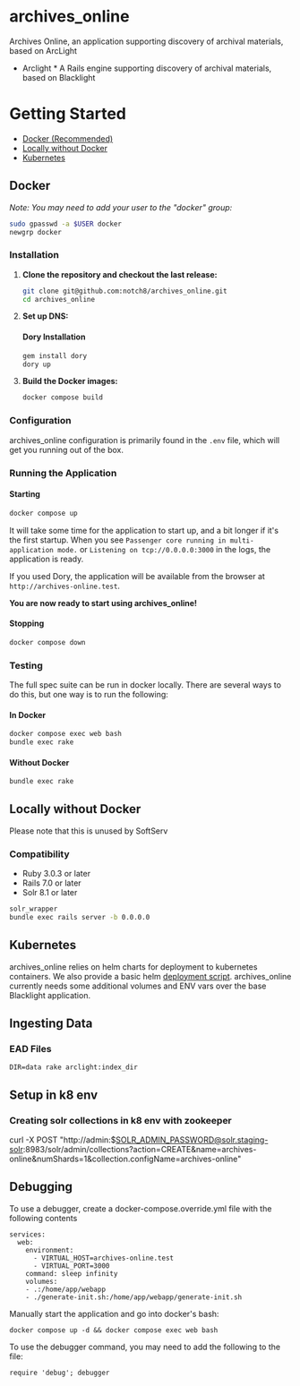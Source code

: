 # archives_online
Archives Online, an application supporting discovery of archival materials, based on ArcLight

* Arclight *
A Rails engine supporting discovery of archival materials, based on Blacklight


# Getting Started

- [Docker (Recommended)](#docker)
- [Locally without Docker](#locally-without-docker)
- [Kubernetes](#kubernetes)

## Docker

*Note: You may need to add your user to the "docker" group:*

```bash
sudo gpasswd -a $USER docker
newgrp docker
```

### Installation

1) **Clone the repository and checkout the last release:**

    ```bash
    git clone git@github.com:notch8/archives_online.git
    cd archives_online
    ```

2) **Set up DNS:**

    #### Dory Installation

    ```bash
    gem install dory
    dory up
    ```

3) **Build the Docker images:**

    ```bash
    docker compose build
    ```
### Configuration

archives_online configuration is primarily found in the `.env` file, which will get you running out of the box.

### Running the Application

#### Starting

```bash
docker compose up
```

It will take some time for the application to start up, and a bit longer if it's the first startup. When you see `Passenger core running in multi-application mode.` or `Listening on tcp://0.0.0.0:3000` in the logs, the application is ready.

If you used Dory, the application will be available from the browser at `http://archives-online.test`.

**You are now ready to start using archives_online!**

#### Stopping

```bash
docker compose down
```

### Testing

The full spec suite can be run in docker locally. There are several ways to do this, but one way is to run the following:

#### In Docker
```bash
docker compose exec web bash
bundle exec rake
```

#### Without Docker
```bash
bundle exec rake
```

## Locally without Docker

Please note that this is unused by SoftServ

### Compatibility

* Ruby 3.0.3 or later
* Rails 7.0 or later
* Solr 8.1 or later

```bash
solr_wrapper
bundle exec rails server -b 0.0.0.0
```

## Kubernetes

archives_online relies on helm charts for deployment to kubernetes containers. We also provide a basic helm [deployment script](/bin/helm_deploy). archives_online currently needs some additional volumes and ENV vars over the base Blacklight application.


## Ingesting Data

### EAD Files

```
DIR=data rake arclight:index_dir
```

## Setup in k8 env

### Creating solr collections in k8 env with zookeeper
curl -X POST "http://admin:$SOLR_ADMIN_PASSWORD@solr.staging-solr:8983/solr/admin/collections?action=CREATE&name=archives-online&numShards=1&collection.configName=archives-online"

## Debugging

To use a debugger, create a docker-compose.override.yml file with the following contents

```
services:
  web:
    environment:
      - VIRTUAL_HOST=archives-online.test
      - VIRTUAL_PORT=3000
    command: sleep infinity
    volumes:
    - .:/home/app/webapp
    - ./generate-init.sh:/home/app/webapp/generate-init.sh
```

Manually start the application and go into docker's bash:

`docker compose up -d && docker compose exec web bash`

To use the debugger command, you may need to add the following to the file:

`require 'debug'; debugger`